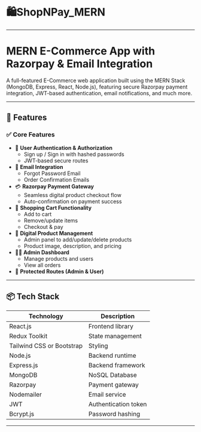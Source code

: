 # 🛍️ShopNPay_MERN
 
---
    
# MERN E-Commerce App with Razorpay & Email Integration  
 
A full-featured E-Commerce web application built using the MERN Stack (MongoDB, Express, React, Node.js), featuring secure Razorpay payment integration, JWT-based authentication, email notifications, and much more.  
  
---     
           
## 🚀 Features              
                   
### ✅ Core Features          
- 🔐 **User Authentication & Authorization**      
  - Sign up / Sign in with hashed passwords   
  - JWT-based secure routes 
- 📧 **Email Integration**
  - Forgot Password Email
  - Order Confirmation Emails
- 💳 **Razorpay Payment Gateway**
  - Seamless digital product checkout flow
  - Auto-confirmation on payment success
- 🛒 **Shopping Cart Functionality**
  - Add to cart
  - Remove/update items
  - Checkout & pay
- 🧾 **Digital Product Management**
  - Admin panel to add/update/delete products 
  - Product image, description, and pricing
- 🧑‍💼 **Admin Dashboard**
  - Manage products and users
  - View all orders
- 🔐 **Protected Routes (Admin & User)**

---

## 📦 Tech Stack

| Technology | Description |
|------------|-------------|
| React.js   | Frontend library |
| Redux Toolkit | State management |
| Tailwind CSS or Bootstrap | Styling |
| Node.js    | Backend runtime |
| Express.js | Backend framework |
| MongoDB    | NoSQL Database |
| Razorpay   | Payment gateway |
| Nodemailer | Email service |
| JWT        | Authentication token |
| Bcrypt.js  | Password hashing |
 
---




